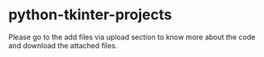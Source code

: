 # python-tkinter-projects
Please go to the add files via upload section to know more about the code and download the attached files.
